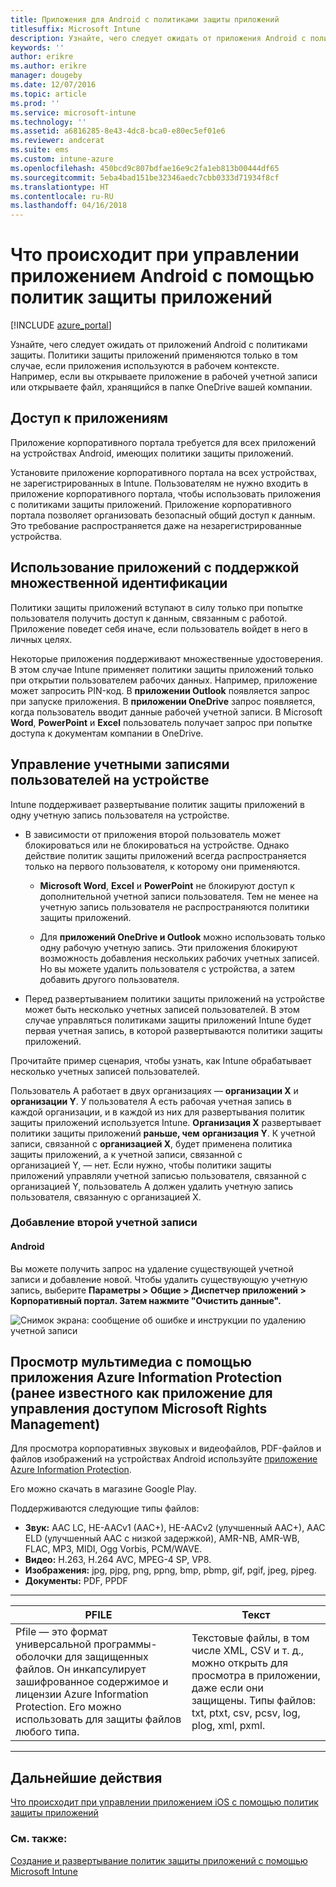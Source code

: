 ```yaml
---
title: Приложения для Android с политиками защиты приложений
titlesuffix: Microsoft Intune
description: Узнайте, чего следует ожидать от приложения Android с политиками защиты.
keywords: ''
author: erikre
ms.author: erikre
manager: dougeby
ms.date: 12/07/2016
ms.topic: article
ms.prod: ''
ms.service: microsoft-intune
ms.technology: ''
ms.assetid: a6816285-8e43-4dc8-bca0-e80ec5ef01e6
ms.reviewer: andcerat
ms.suite: ems
ms.custom: intune-azure
ms.openlocfilehash: 450bcd9c807bdfae16e9c2fa1eb813b00444df65
ms.sourcegitcommit: 5eba4bad151be32346aedc7cbb0333d71934f8cf
ms.translationtype: HT
ms.contentlocale: ru-RU
ms.lasthandoff: 04/16/2018
---
```

# <a name="what-to-expect-when-your-android-app-is-managed-by-app-protection-policies"></a>Что происходит при управлении приложением Android с помощью политик защиты приложений 

[!INCLUDE [azure_portal](./includes/azure_portal.md)]

Узнайте, чего следует ожидать от приложений Android с политиками защиты. Политики защиты приложений применяются только в том случае, если приложения используются в рабочем контексте. Например, если вы открываете приложение в рабочей учетной записи или открываете файл, хранящийся в папке OneDrive вашей компании.
##  <a name="accessing-apps"></a>Доступ к приложениям

Приложение корпоративного портала требуется для всех приложений на устройствах Android, имеющих политики защиты приложений.

Установите приложение корпоративного портала на всех устройствах, не зарегистрированных в Intune. Пользователям не нужно входить в приложение корпоративного портала, чтобы использовать приложения с политиками защиты приложений.
Приложение корпоративного портала позволяет организовать безопасный общий доступ к данным. Это требование распространяется даже на незарегистрированные устройства.


##  <a name="using-apps-with-multi-identity-support"></a>Использование приложений с поддержкой множественной идентификации

Политики защиты приложений вступают в силу только при попытке пользователя получить доступ к данным, связанным с работой.  Приложение поведет себя иначе, если пользователь войдет в него в личных целях.

Некоторые приложения поддерживают множественные удостоверения. В этом случае Intune применяет политики защиты приложений только при открытии пользователем рабочих данных.  Например, приложение может запросить PIN-код.  В **приложении Outlook** появляется запрос при запуске приложения. В **приложении OneDrive** запрос появляется, когда пользователь вводит данные рабочей учетной записи.  В Microsoft **Word**, **PowerPoint** и **Excel** пользователь получает запрос при попытке доступа к документам компании в OneDrive.
##  <a name="managing-user-accounts-on-the-device"></a>Управление учетными записями пользователей на устройстве

Intune поддерживает развертывание политик защиты приложений в одну учетную запись пользователя на устройстве.

* В зависимости от приложения второй пользователь может блокироваться или не блокироваться на устройстве. Однако действие политик защиты приложений всегда распространяется только на первого пользователя, к которому они применяются.

  * **Microsoft Word**, **Excel** и **PowerPoint** не блокируют доступ к дополнительной учетной записи пользователя. Тем не менее на учетную запись пользователя не распространяются политики защиты приложений.

  * Для **приложений OneDrive и Outlook** можно использовать только одну рабочую учетную запись.  Эти приложения блокируют возможность добавления нескольких рабочих учетных записей.  Но вы можете удалить пользователя с устройства, а затем добавить другого пользователя.


* Перед развертыванием политики защиты приложений на устройстве может быть несколько учетных записей пользователей. В этом случае управляться политиками защиты приложений Intune будет первая учетная запись, в которой развертываются политики защиты приложений.


Прочитайте пример сценария, чтобы узнать, как Intune обрабатывает несколько учетных записей пользователей.

Пользователь A работает в двух организациях — **организации X** и **организации Y**. У пользователя A есть рабочая учетная запись в каждой организации, и в каждой из них для развертывания политик защиты приложений используется Intune. **Организация X** развертывает политики защиты приложений **раньше, чем** **организация Y**. К учетной записи, связанной с **организацией X**, будет применена политика защиты приложений, а к учетной записи, связанной с организацией Y, — нет. Если нужно, чтобы политики защиты приложений управляли учетной записью пользователя, связанной с организацией Y, пользователь А должен удалить учетную запись пользователя, связанную с организацией X.
### <a name="adding-a-second-account"></a>Добавление второй учетной записи
####  <a name="android"></a>Android
Вы можете получить запрос на удаление существующей учетной записи и добавление новой.  Чтобы удалить существующую учетную запись, выберите **Параметры &gt; Общие &gt; Диспетчер приложений &gt; Корпоративный портал. Затем нажмите "Очистить данные".**

![Снимок экрана: сообщение об ошибке и инструкции по удалению учетной записи](./media/android-switch-user.png)

##  <a name="viewing-media-files-with-the-azure-information-protection-app-previously-known-as-rights-management-sharing-app"></a>Просмотр мультимедиа с помощью приложения Azure Information Protection (ранее известного как приложение для управления доступом Microsoft Rights Management)
Для просмотра корпоративных звуковых и видеофайлов, PDF-файлов и файлов изображений на устройствах Android используйте [приложение Azure Information Protection](https://play.google.com/store/apps/details?id=com.microsoft.ipviewer).

Его можно скачать в магазине Google Play.  

Поддерживаются следующие типы файлов:

* **Звук:** AAC LC, HE-AACv1 (AAC+), HE-AACv2 (улучшенный AAC+), AAC ELD (улучшенный AAC с низкой задержкой), AMR-NB, AMR-WB, FLAC, MP3, MIDI, Ogg Vorbis, PCM/WAVE.
* **Видео:** H.263, H.264 AVC, MPEG-4 SP, VP8.
* **Изображения:** jpg, pjpg, png, ppng, bmp, pbmp, gif, pgif, jpeg, pjpeg.
* **Документы:** PDF, PPDF

------------

|                                                                                 <strong>PFILE</strong>                                                                                 |                                                                      <strong>Текст</strong>                                                                      |
|----------------------------------------------------------------------------------------------------------------------------------------------------------------------------------------|-----------------------------------------------------------------------------------------------------------------------------------------------------------------|
| Pfile — это формат универсальной программы-оболочки для защищенных файлов. Он инкапсулирует зашифрованное содержимое и лицензии Azure Information Protection. Его можно использовать для защиты файлов любого типа. | Текстовые файлы, в том числе XML, CSV и т. д., можно открыть для просмотра в приложении, даже если они защищены. Типы файлов: txt, ptxt, csv, pcsv, log, plog, xml, pxml. |

---------------
## <a name="next-steps"></a>Дальнейшие действия
[Что происходит при управлении приложением iOS с помощью политик защиты приложений](app-protection-enabled-apps-ios.md)

### <a name="see-also"></a>См. также:
[Создание и развертывание политик защиты приложений с помощью Microsoft Intune](app-protection-policies.md)
